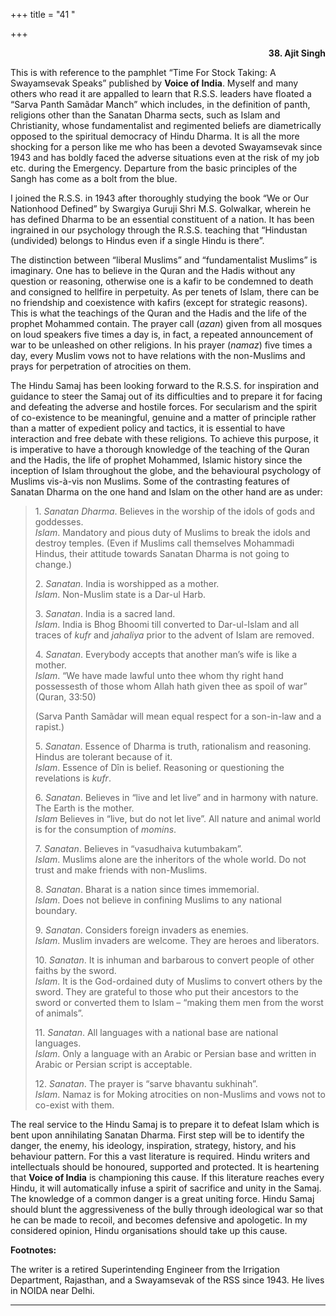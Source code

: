 +++
title = "41 "

+++
<div align="right">

**38. Ajit Singh**

</div>

This is with reference to the pamphlet “Time For Stock Taking: A
Swayamsevak Speaks” published by **Voice of India**. Myself and many
others who read it are appalled to learn that R.S.S. leaders have
floated a “Sarva Panth Samãdar Manch” which includes, in the definition
of panth, religions other than the Sanatan Dharma sects, such as Islam
and Christianity, whose fundamentalist and regimented beliefs are
diametrically opposed to the spiritual democracy of Hindu Dharma. It is
all the more shocking for a person like me who has been a devoted
Swayamsevak since 1943 and has boldly faced the adverse situations even
at the risk of my job etc. during the Emergency. Departure from the
basic principles of the Sangh has come as a bolt from the blue.

I joined the R.S.S. in 1943 after thoroughly studying the book “We or
Our Nationhood Defined” by Swargiya Guruji Shri M.S. Golwalkar, wherein
he has defined Dharma to be an essential constituent of a nation. It has
been ingrained in our psychology through the R.S.S. teaching that
“Hindustan (undivided) belongs to Hindus even if a single Hindu is
there”.

The distinction between “liberal Muslims” and “fundamentalist Muslims”
is imaginary. One has to believe in the Quran and the Hadis without any
question or reasoning, otherwise one is a kafir to be condemned to death
and consigned to hellfire in perpetuity. As per tenets of Islam, there
can be no friendship and coexistence with kafirs (except for strategic
reasons). This is what the teachings of the Quran and the Hadis and the
life of the prophet Mohammed contain. The prayer call (*azan*) given
from all mosques on loud speakers five times a day is, in fact, a
repeated announcement of war to be unleashed on other religions. In his
prayer (*namaz*) five times a day, every Muslim vows not to have
relations with the non-Muslims and prays for perpetration of atrocities
on them.

The Hindu Samaj has been looking forward to the R.S.S. for inspiration
and guidance to steer the Samaj out of its difficulties and to prepare
it for facing and defeating the adverse and hostile forces. For
secularism and the spirit of co-existence to be meaningful, genuine and
a matter of principle rather than a matter of expedient policy and
tactics, it is essential to have interaction and free debate with these
religions. To achieve this purpose, it is imperative to have a thorough
knowledge of the teaching of the Quran and the Hadis, the life of
prophet Mohammed, Islamic history since the inception of Islam
throughout the globe, and the behavioural psychology of Muslims
vis-à-vis non Muslims. Some of the contrasting features of Sanatan
Dharma on the one hand and Islam on the other hand are as under:

> 1\. *Sanatan Dharma*. Believes in the worship of the idols of gods and
> goddesses.  
> *Islam*. Mandatory and pious duty of Muslims to break the idols and
> destroy temples. (Even if Muslims call themselves Mohammadi Hindus,
> their attitude towards Sanatan Dharma is not going to change.)
>
> 2\. *Sanatan*. India is worshipped as a mother.  
> *Islam*. Non-Muslim state is a Dar-ul Harb.
>
> 3\. *Sanatan*. India is a sacred land.  
> *Islam*. India is Bhog Bhoomi till converted to Dar-ul-Islam and all
> traces of *kufr* and *jahaliya* prior to the advent of Islam are
> removed.
>
> 4\. *Sanatan*. Everybody accepts that another man’s wife is like a
> mother.  
> *Islam*. “We have made lawful unto thee whom thy right hand
> possessesth of those whom Allah hath given thee as spoil of war”
> (Quran, 33:50)
>
> (Sarva Panth Samãdar will mean equal respect for a son-in-law and a
> rapist.)
>
> 5\. *Sanatan*. Essence of Dharma is truth, rationalism and reasoning.
> Hindus are tolerant because of it.  
> *Islam*. Essence of Dîn is belief. Reasoning or questioning the
> revelations is *kufr*.
>
> 6\. *Sanatan*. Believes in “live and let live” and in harmony with
> nature. The Earth is the mother.  
> *Islam* Believes in “live, but do not let live”. All nature and animal
> world is for the consumption of *momins*.
>
> 7\. *Sanatan*. Believes in “vasudhaiva kutumbakam”.  
> *Islam*. Muslims alone are the inheritors of the whole world. Do not
> trust and make friends with non-Muslims.
>
> 8\. *Sanatan*. Bharat is a nation since times immemorial.  
> *Islam*. Does not believe in confining Muslims to any national
> boundary.
>
> 9\. *Sanatan*. Considers foreign invaders as enemies.  
> *Islam*. Muslim invaders are welcome. They are heroes and liberators.
>
> 10\. *Sanatan*. It is inhuman and barbarous to convert people of other
> faiths by the sword.  
> *Islam*. It is the God-ordained duty of Muslims to convert others by
> the sword. They are grateful to those who put their ancestors to the
> sword or converted them to Islam – “making them men from the worst of
> animals”.
>
> 11\. *Sanatan*. All languages with a national base are national
> languages.  
> *Islam*. Only a language with an Arabic or Persian base and written in
> Arabic or Persian script is acceptable.
>
> 12\. *Sanatan*. The prayer is “sarve bhavantu sukhinah”.  
> *Islam*. Namaz is for Moking atrocities on non-Muslims and vows not to
> co-exist with them.

The real service to the Hindu Samaj is to prepare it to defeat Islam
which is bent upon annihilating Sanatan Dharma. First step will be to
identify the danger, the enemy, his ideology, inspiration, strategy,
history, and his behaviour pattern. For this a vast literature is
required. Hindu writers and intellectuals should be honoured, supported
and protected. It is heartening that **Voice of India** is championing
this cause. If this literature reaches every Hindu, it will
automatically infuse a spirit of sacrifice and unity in the Samaj. The
knowledge of a common danger is a great uniting force. Hindu Samaj
should blunt the aggressiveness of the bully through ideological war so
that he can be made to recoil, and becomes defensive and apologetic. In
my considered opinion, Hindu organisations should take up this cause.  
 

**Footnotes:**

The writer is a retired Superintending Engineer from the Irrigation
Department, Rajasthan, and a Swayamsevak of the RSS since 1943. He lives
in NOIDA near Delhi.  
 

------------------------------------------------------------------------


